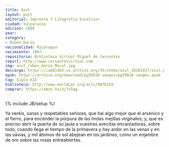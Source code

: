 ```yaml
---
title: Azul
layout: post
editorial: Imprenta Y Litografía Excelsior
ciudad: Valparaíso
edicion: 1888
year: 
category:
- Rubén Darío
nacionalidad: Nicaragua
nacimiento: 1867
repositorio: Biblioteca Virtual Miguel de Cervantes
repurl: http://www.cervantesvirtual.com
img: azul_ruben_dario_Morel.jpg
descarga: https://ia601403.us.archive.org/35/items/azul_20201017/azul.pdf
epub: https://archive.org/download/pg55616-images/pg55616-images.epub
tag: Siglo XIX
biblioteca: http://www.worldcat.org/oclc/9876259
comprar: https://amzn.to/3j7x5qg
---
```

{% include JB/setup %}

Ya veréis, sanas y respetables señoras, que hai algo mejor que el arsénico y el fierro, para encender la púrpura de las lindas mejillas virginales; y, que es preciso abrir la puerta de su jaula a vuestras avecitas encantadoras, sobre todo, cuando llega el tiempo de la primavera y hay ardor en las venas y en las sávias, y mil átomos de sol abejean en los jardines, como un enjambre de oro sobre las rosas entreabiertas.
